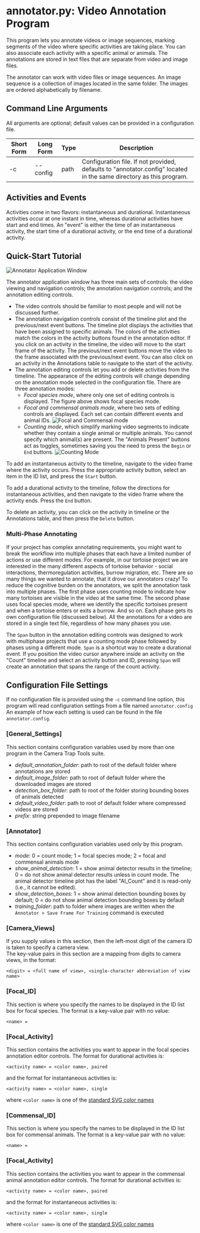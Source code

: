 # annotator.py: Video Annotation Program

This program lets you annotate videos or image sequences, marking segments of the video where specific activities are taking place.  You can also associate each activity with a specific animal or animals.  The annotations are stored in text files that are separate from video and image files.

The annotator can work with video files or image sequences.  An image sequence is a collection of images located in the same folder.  The images are ordered alphabetically by filename.

## Command Line Arguments
All arguments are optional; default values can be provided in a configuration file.

Short Form|Long Form|Type|Description
----------|---------|----|-----------
-c| --config|    path|      Configuration file.  If not provided, defaults to "annotator.config" located in the same directory as this program.

## Activities and Events
Activities come in two flavors: instantaneous and durational. Instantaneous activities occur at one instant in time, whereas durational activities have start and end times.  An "event" is either the time of an instantaneous activity, the start time of a durational activity, or the end time of a durational activity.

## Quick-Start Tutorial

![Annotator Application Window](Annotator.png)

The annotator application window has three main sets of controls: the video viewing and navigation controls; the annotation navigation controls; and the annotation editing controls.  
- The video controls should be familiar to most people and will not be discussed further.
- The annotation navigation controls consist of the timeline plot and the previous/next event buttons.  The timeline plot displays the activities that have been assigned to specific animals.  The colors of the activities match the colors in the activity buttons found in the annotation editor.  If you click on an activity in the timeline, the video will move to the start frame of the activity.  The previous/next event buttons move the video to the frame associated with the previous/next event.  You can also click on an activity in the Annotations table to navigate to the start of the activity.
- The annotation editing controls let you add or delete activities from the timeline.  The appearance of the editing controls will change depending on the annotation mode selected in the configuration file.  There are three annotation modes: 
  - _Focal species mode_, where only one set of editing controls is displayed. The figure above shows focal species mode.
  - _Focal and commensal animals mode_, where two sets of editing controls are displayed.  Each set can contain different events and animal IDs.
  ![Focal and Commensal mode](Focal_Commensal_Mode.png)  
  - _Counting mode_, which simplify marking video segments to indicate whether they contain a single animal or multiple animals.  You cannot specify which animal(s) are present.  The "Animals Present" buttons act as toggles, sometimes saving you the need to press the ```Begin``` or ```End``` buttons. 
  ![Counting Mode](Count_Mode.png)

To add an instantaneous activity to the timeline, navigate to the video frame where the activity occurs.  Press the appropriate activity button, select an item in the ID list, and press the ```Start``` button.  

To add a durational activity to the timeline, follow the directions for instantaneous activities, and then navigate to the video frame where the activity ends.  Press the ```End``` button. 

To delete an activity, you can click on the activity in timeline or the Annotations table, and then press the ```Delete``` button.

### Multi-Phase Annotating
If your project has complex annotating requirements, you might want to break the workflow into multiple phases that each have a limited number of actions or use different modes.  For example, in our tortoise project we are interested in the many different aspects of tortoise behavior - social interactions, thermoregulation activities, burrow migration, etc.  There are so many things we wanted to annotate, that it drove our annotators crazy!  To reduce the cognitive burden on the annotators, we split the annotation task into multiple phases.  The first phase uses counting mode to indicate how many tortoises are visible in the video at the same time.  The second phase uses focal species mode, where we identify the specific tortoises present and when a tortoise enters or exits a burrow.  And so on.  Each phase gets its own configuration file (discussed below).  All the annotations for a video are stored in a single text file, regardless of how many phases you use.

The ```Span``` button in the annotation editing controls was designed to work with multiphase projects that use a counting mode phase followed by phases using a different mode.  ```Span``` is a shortcut way to create a durational event. If you position the video cursor anywhere inside an activity on the "Count" timeline and select an activity button and ID, pressing ```Span``` will create an annotation that spans the range of the count activity.

## Configuration File Settings
If no configuration file is provided using the ```-c``` command line option, this program will read configuration settings from a file named ```annotator.config``` An example of how each setting is used can be found in the file ```annotator.config```.

### [General_Settings]   
This section contains configuration variables used by more than one program in the Camera Trap Tools suite.   
                          
* _default_annotation_folder_: path to root of the default folder where annotations are stored
* _default_image_folder_: path to root of default folder where the downloaded images are stored
* _detection_box_folder_: path to root of the folder storing bounding boxes of animals detected
* _default_video_folder_: path to root of default folder where compressed videos are stored
* _prefix_: string prepended to image filename

### [Annotator]
This section contains configuration variables used only by this program.

* _mode_: 0 = count mode; 1 = focal species mode; 2 = focal and commensal animals mode
* _show_animal_detection_: 1 = show animal detector results in the timeline; 0 = do not show animal detector results unless in count mode.  The animal detector timeline plot has the label "AI_Count" and it is read-only (i.e., it cannot be edited).
* _show_detection_boxes_: 1 = show animal detection bounding boxes by default; 0 = do not show animal detection bounding boxes by default
* _training_folder_: path to folder where images are written when the ```Annotator > Save Frame For Training``` command is executed

### [Camera_Views]
If you supply values in this section, then the left-most digit of the camera ID is taken to specify a camera view.  
The key-value pairs in this section are a mapping from digits to camera views, in the format: 

```<digit> = <full name of view>, <single-character abbreviation of view name>```

### [Focal_ID]
This section is where you specify the names to be displayed in the ID list box for focal species.  The format is a key-value pair with no value:

```<name> =```

### [Focal_Activity]
This section contains the activities you want to appear in the focal species annotation editor controls.  The format for durational activities is:

```<activity name> = <color name>, paired```

and the format for instantaneous activities is:

```<activity name> = <color name>, single```

where ```<color name>``` is one of the [standard SVG color names](https://www.w3.org/TR/SVG11/types.html#ColorKeywords)

### [Commensal_ID]
This section is where you specify the names to be displayed in the ID list box for commensal animals.  The format is a key-value pair with no value:

```<name> =```

### [Focal_Activity]
This section contains the activities you want to appear in the commensal animal annotation editor controls.  The format for durational activities is:

```<activity name> = <color name>, paired```

and the format for instantaneous activities is:

```<activity name> = <color name>, single```

where ```<color name>``` is one of the [standard SVG color names](https://www.w3.org/TR/SVG11/types.html#ColorKeywords)
